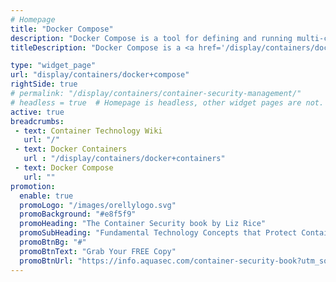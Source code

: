 ```yaml
---
# Homepage
title: "Docker Compose"
description: "Docker Compose is a tool for defining and running multi-container Docker applications. With Compose, you use a YAML file to configure your application’s services. Then, with a single command, you create and start all the services from your configuration."
titleDescription: "Docker Compose is a <a href='/display/containers/docker+tools'>tool</a> for defining and running multi-container <a href='/display/containers/docker-containers'>Docker applications</a>. With Compose, you use a YAML file to configure your application’s services. Then, with a single <a href='/display/containers/docker+CLI+commands'>command</a>, you create and start all the services from your configuration." 

type: "widget_page"
url: "display/containers/docker+compose" 
rightSide: true 
# permalink: "/display/containers/container-security-management/"
# headless = true  # Homepage is headless, other widget pages are not.
active: true
breadcrumbs:
 - text: Container Technology Wiki
   url: "/"
 - text: Docker Containers
   url : "/display/containers/docker+containers"
 - text: Docker Compose
   url: ""
promotion:
  enable: true
  promoLogo: "/images/orellylogo.svg"
  promoBackground: "#e8f5f9"
  promoHeading: "The Container Security book by Liz Rice"
  promoSubHeading: "Fundamental Technology Concepts that Protect Containerized Applications"
  promoBtnBg: "#"
  promoBtnText: "Grab Your FREE Copy"
  promoBtnUrl: "https://info.aquasec.com/container-security-book?utm_source=wiki"
---
```



